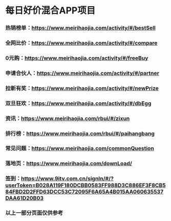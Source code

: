 # 每日好价混合APP项目

### 热销榜单：https://www.meirihaojia.com/activity/#/bestSell
### 全网比价：https://www.meirihaojia.com/activity/#/compare
### 0元购：https://www.meirihaojia.com/activity/#/freeBuy
### 申请合伙人：https://www.meirihaojia.com/activity/#/partner
### 拉新有奖：https://www.meirihaojia.com/activity/#/newPrize
### 双旦狂欢：https://www.meirihaojia.com/activity/#/dbEgg
### 资讯：https://www.meirihaojia.com/rbui/#/zixun
### 排行榜：https://www.meirihaojia.com/rbui/#/paihangbang
### 常见问题：https://www.meirihaojia.com/commonQuestion
### 落地页：https://www.meirihaojia.com/downLoad/
### 签到：https://www.9itv.com.cn/signIn/#/?userToken=B028A119F180DCBB0583FF988D3C886EF3F8CB584FBD2D2FFD63DCC53C72095F6A65A4B015AA060635537DAA61D20B03

### 以上一部分页面仅供参考

